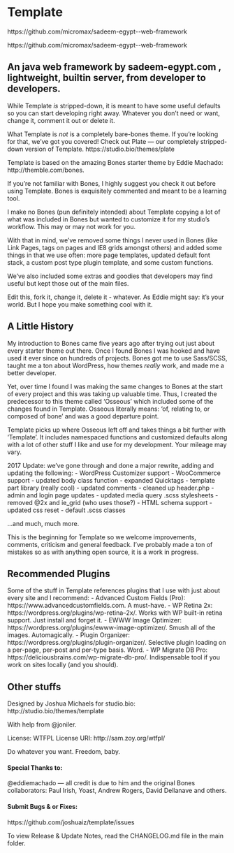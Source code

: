 <!DOCTYPE html>
<html>
<head>
    <meta charset="utf-8"/>
</head>
<body>
    <h1 id="template">Template</h1>

<p>https://github.com/micromax/sadeem-egypt--web-framework</p>

<p>https://github.com/micromax/sadeem-egypt--web-framework</p>

<h2 id="">An java web framework by sadeem-egypt.com , lightweight, builtin server, from developer to developers.</h2>

<p>While Template <em>is</em> stripped-down, it is meant to have some useful defaults so you can start developing right away. Whatever you don&#8217;t need or want, change it, comment it out or delete it.</p>

<p>What Template is <em>not</em> is a completely bare-bones theme. If you&#8217;re looking for that, we&#8217;ve got you covered! Check out Plate — our completely stripped-down version of Template. https://studio.bio/themes/plate</p>

<p>Template is based on the amazing Bones starter theme by Eddie Machado: http://themble.com/bones.</p>

<p>If you&#8217;re not familiar with Bones, I highly suggest you check it out before using Template. Bones is exquisitely commented and meant to be a learning tool.</p>

<p>I make no Bones (pun definitely intended) about Template copying a lot of what was included in Bones but wanted to customize it for my studio&#8217;s workflow. This may or may not work for you.</p>

<p>With that in mind, we&#8217;ve removed some things I never used in Bones (like Link Pages, tags on pages and IE8 grids amongst others) and added some things in that we use often: more page templates, updated default font stack, a custom post type plugin template, and some custom functions.</p>

<p>We&#8217;ve also included some extras and goodies that developers may find useful but kept those out of the main files.</p>

<p>Edit this, fork it, change it, delete it - whatever. As Eddie might say: it&#8217;s your world. But I hope you make something cool with it.</p>

<h2 id="alittlehistory">A Little History</h2>

<p>My introduction to Bones came five years ago after trying out just about every starter theme out there. Once I found Bones I was hooked and have used it ever since on hundreds of projects. Bones got me to use Sass/SCSS, taught me a ton about WordPress, how themes <em>really</em> work, and made me a better developer.</p>

<p>Yet, over time I found I was making the same changes to Bones at the start of every project and this was taking up valuable time. Thus, I created the predecessor to this theme called &#8216;Osseous&#8217; which included some of the changes found in Template. Osseous literally means: &#8216;of, relating to, or composed of bone&#8217; and was a good departure point.</p>

<p>Template picks up where Osseous left off and takes things a bit further with &#8216;Template&#8217;. It includes namespaced functions and customized defaults along with a lot of other stuff I like and use for my development. Your mileage may vary.</p>

<p>2017 Update: we&#8217;ve gone through and done a major rewrite, adding and updating the following:
    - WordPress Customizer support
    - WooCommerce support
    - updated body class function
    - expanded Quicktags
    - template part library (really cool)
    - updated comments
    - cleaned up header.php
    - admin and login page updates
    - updated media query .scss stylesheets
    - removed @2x and ie_grid (who uses those?)
    - HTML schema support
    - updated css reset
    - default .scss classes</p>

<p>&#8230;and much, much more.</p>

<p>This is the beginning for Template so we welcome improvements, comments, criticism and general feedback. I&#8217;ve probably made a ton of mistakes so as with anything open source, it is a work in progress.</p>

<h2 id="recommendedplugins">Recommended Plugins</h2>

<p>Some of the stuff in Template references plugins that I use with just about every site and I recommend:
    - Advanced Custom Fields (Pro): https://www.advancedcustomfields.com. A must-have.
    - WP Retina 2x: https://wordpress.org/plugins/wp-retina&#8211;2x/. Works with WP built-in retina support. Just install and forget it.
    - EWWW Image Optimizer: https://wordpress.org/plugins/ewww-image-optimizer/. Smush all of the images. Automagically.
    - Plugin Organizer: https://wordpress.org/plugins/plugin-organizer/. Selective plugin loading on a per-page, per-post and per-type basis. Word.
    - WP Migrate DB Pro: https://deliciousbrains.com/wp-migrate-db-pro/. Indispensable tool if you work on sites locally (and you should).</p>

<h2 id="otherstuffs">Other stuffs</h2>

<p>Designed by Joshua Michaels for studio.bio: http://studio.bio/themes/template</p>

<p>With help from @joniler.</p>

<p>License: WTFPL
    License URI: http://sam.zoy.org/wtfpl/</p>

<p>Do whatever you want. Freedom, baby.</p>

<h4 id="specialthanksto:">Special Thanks to:</h4>

<p>@eddiemachado — all credit is due to him and the original Bones collaborators: Paul Irish, Yoast, Andrew Rogers, David Dellanave and others.</p>

<h4 id="submitbugsorfixes:">Submit Bugs &amp; or Fixes:</h4>

<p>https://github.com/joshuaiz/template/issues</p>

<p>To view Release &amp; Update Notes, read the CHANGELOG.md file in the main folder.</p>

</body>
</html>